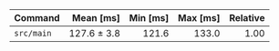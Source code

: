 | Command | Mean [ms] | Min [ms] | Max [ms] | Relative |
|:---|---:|---:|---:|---:|
| `src/main` | 127.6 ± 3.8 | 121.6 | 133.0 | 1.00 |
